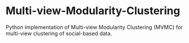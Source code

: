 # Multi-view-Modularity-Clustering
Python implementation of Multi-view Modularity Clustering (MVMC) for multi-view clustering of social-based data.
